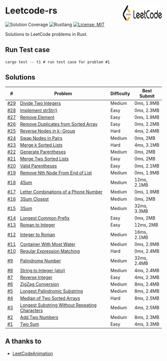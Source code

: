 # Leetcode-rs <img src="./logo.svg" width="125" height="50" align="right"/>

![Solution Coverage](https://img.shields.io/badge/Solution_Coverage-29/1036-red.svg?logo=leetcode)
![Rustlang](https://img.shields.io/badge/Language-Rust-brown.svg?logo=Rust&logoColor=white&color=DBA882)
[![License: MIT](https://img.shields.io/badge/License-MIT-green.svg)](https://opensource.org/licenses/MIT)

Solutions to LeetCode problems in Rust.

## Run Test case

```shell
cargo test -- t1 # run test case for problem #1
```

## Solutions

| #                       | Problem                                                      | Difficulty | Best Submit |
| ----------------------- | ------------------------------------------------------------ | ---------- | ----------- |
| [#29](src/p00xx/p29.rs) | [Divide Two Integers](https://leetcode.com/problems/divide-two-integers/) | Medium     | 0ms, 1.9MB  |
| [#28](src/p00xx/p28.rs) | [Implement strStr()](https://leetcode.com/problems/implement-strstr/) | Easy       | 0ms, 2.3MB  |
| [#27](src/p00xx/p27.rs) | [Remove Element](https://leetcode.com/problems/remove-element/) | Easy       | 0ms, 1.9MB  |
| [#26](src/p00xx/p26.rs) | [Remove Duplicates from Sorted Array](https://leetcode.com/problems/remove-duplicates-from-sorted-array/) | Easy       | 0ms, 2.2MB  |
| [#25](src/p00xx/p25.rs) | [Reverse Nodes in k-Group](https://leetcode.com/problems/reverse-nodes-in-k-group/) | Hard       | 4ms, 2.4MB  |
| [#24](src/p00xx/p24.rs) | [Swap Nodes in Pairs](https://leetcode.com/problems/swap-nodes-in-pairs/) | Medium     | 0ms, 2MB    |
| [#23](src/p00xx/p23.rs) | [Merge k Sorted Lists](https://leetcode.com/problems/merge-k-sorted-lists/) | Hard       | 4ms, 3.1MB  |
| [#22](src/p00xx/p22.rs) | [Generate Parentheses](https://leetcode.com/problems/generate-parentheses/solution/) | Medium     | 0ms, 2MB    |
| [#21](src/p00xx/p21.rs) | [Merge Two Sorted Lists](https://leetcode.com/problems/merge-two-sorted-lists/) | Easy       | 0ms, 2MB    |
| [#20](src/p00xx/p20.rs) | [Valid Parentheses](https://leetcode.com/problems/valid-parentheses/) | Easy       | 0ms, 2.1MB  |
| [#19](src/p00xx/p19.rs) | [Remove Nth Node From End of List](https://leetcode.com/problems/remove-nth-node-from-end-of-list/) | Medium     | 0ms, 1.9MB  |
| [#18](src/p00xx/p18.rs) | [4Sum](https://leetcode.com/problems/4sum/)                  | Medium     | 12ms, 2.1MB |
| [#17](src/p00xx/p17.rs) | [Letter Combinations of a Phone Number](https://leetcode.com/problems/letter-combinations-of-a-phone-number/) | Medium     | 0ms, 1.9MB  |
| [#16](src/p00xx/p16.rs) | [3Sum Closest](https://leetcode.com/problems/3sum-closest/)  | Medium     | 0ms, 2MB    |
| [#15](src/p00xx/p15.rs) | [3Sum](https://leetcode.com/problems/3sum/)                  | Medium     | 32ms, 3.3MB |
| [#14](src/p00xx/p14.rs) | [Longest Common Prefix](https://leetcode.com/problems/longest-common-prefix/) | Easy       | 0ms, 2MB    |
| [#13](src/p00xx/p13.rs) | [Roman to Integer](https://leetcode.com/problems/roman-to-integer/) | Easy       | 12ms, 2MB   |
| [#12](src/p00xx/p12.rs) | [Integer to Roman](https://leetcode.com/problems/integer-to-roman/) | Medium     | 16ms, 2.1MB |
| [#11](src/p00xx/p11.rs) | [Container With Most Water](https://leetcode.com/problems/container-with-most-water/) | Medium     | 0ms, 2.9MB  |
| [#10](src/p00xx/p10.rs) | [Regular Expression Matching](https://leetcode.com/problems/regular-expression-matching/) | Hard       | 0ms, 2.4MB  |
| [#9](src/p00xx/p9.rs)   | [Palindrome Number](https://leetcode.com/problems/palindrome-number/) | Medium     | 32ms, 2.4MB |
| [#8](src/p00xx/p8.rs)   | [String to Integer (atoi)](https://leetcode.com/problems/string-to-integer-atoi/) | Medium     | 4ms, 2.4MB  |
| [#7](src/p00xx/p7.rs)   | [Reverse Integer](https://leetcode.com/problems/reverse-integer/) | Easy       | 4ms, 2.3MB  |
| [#6](src/p00xx/p6.rs)   | [ZigZag Conversion](https://leetcode.com/problems/zigzag-conversion/) | Medium     | 8ms, 2.4MB  |
| [#5](src/p00xx/p5.rs)   | [Longest Palindromic Substring](https://leetcode.com/problems/longest-palindromic-substring/) | Medium     | 8ms, 2.4MB  |
| [#4](src/p00xx/p4.rs)   | [Median of Two Sorted Arrays](https://leetcode.com/problems/median-of-two-sorted-arrays/) | Hard       | 8ms, 2.5MB  |
| [#3](src/p00xx/p3.rs)   | [Longest Substring Without Repeating Characters](https://leetcode.com/problems/longest-substring-without-repeating-characters/) | Medium     | 4ms, 2.5MB  |
| [#2](src/p00xx/p2.rs)   | [Add Two Numbers](https://leetcode.com/problems/add-two-numbers/) | Medium     | 8ms, 2.3MB  |
| [#1](src/p00xx/p1.rs)   | [Two Sum](https://leetcode.com/problems/two-sum/)            | Easy       | 4ms, 3.3MB  |

## A thanks to

- [LeetCodeAnimation](https://github.com/MisterBooo/LeetCodeAnimation)

